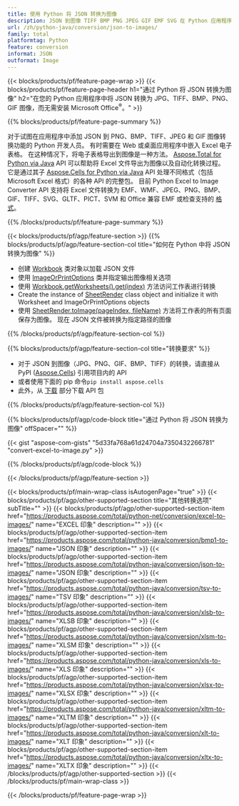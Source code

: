 ```yaml
---
title: 使用 Python 将 JSON 转换为图像
description: JSON 到图像 TIFF BMP PNG JPEG GIF EMF SVG 在 Python 应用程序中的转换，无需使用 Microsoft Excel 
url: /zh/python-java/conversion/json-to-images/
family: total
platformtag: Python
feature: conversion
informat: JSON
outformat: Image
---
```

{{< blocks/products/pf/feature-page-wrap >}}
{{< blocks/products/pf/feature-page-header h1="通过 Python 将 JSON 转换为图像" h2="在您的 Python 应用程序中将 JSON 转换为 JPG、TIFF、BMP、PNG、GIF 图像，而无需安装 Microsoft Office<sup>&reg;</sup>。" >}}

{{% blocks/products/pf/feature-page-summary %}}

对于试图在应用程序中添加 JSON 到 PNG、BMP、TIFF、JPEG 和 GIF 图像转换功能的 Python 开发人员。 有时需要在 Web 或桌面应用程序中嵌入 Excel 电子表格。 在这种情况下，将电子表格导出到图像是一种方法。 [Aspose.Total for Python via Java](https://products.aspose.com/total/python-java/) API 可以帮助将 Excel 文件导出为图像以及自动化转换过程。 它是通过其子 [Aspose.Cells for Python via Java](https://products.aspose.com/cells/python-java/) API 处理不同格式（包括 Microsoft Excel 格式）的各种 API 的完整包。 目前 Python Excel to Image Converter API 支持将 Excel 文件转换为 EMF、WMF、JPEG、PNG、BMP、GIF、TIFF、SVG、GLTF、PICT、SVM 和 Office 兼容 EMF 或检查支持的 [格式](https://docs.aspose.com/cells/python-java/supported-file-formats/)。 

{{% /blocks/products/pf/feature-page-summary %}}

{{< blocks/products/pf/agp/feature-section >}}
{{% blocks/products/pf/agp/feature-section-col title="如何在 Python 中将 JSON 转换为图像" %}}

- 创建 [Workbook](https://reference.aspose.com/cells/python-java/asposecells.api/Workbook) 类对象以加载 JSON 文件
- 使用 [ImageOrPrintOptions](https://reference.aspose.com/cells/python-java/asposecells.api/ImageOrPrintOptions) 类并指定输出图像相关选项
- 使用 [Workbook.getWorksheets().get(index)](https://reference.aspose.com//cells/python-java/asposecells.api/worksheetcollection#Item%20(int)) 方法访问工作表进行转换
- Create the instance of [SheetRender](https://reference.aspose.com/cells/python/asposecells.api/SheetRender) class object and initialize it with Worksheet and ImageOrPrintOptions objects
- 使用 [SheetRender.toImage(pageIndex, fileName)](https://reference.aspose.com//cells/python-java/asposecells.api/sheetrender#toImage(int,%20java.lang.String)) 方法将工作表的所有页面保存为图像。 现在 JSON 文件被转换为指定路径的图像

{{% /blocks/products/pf/agp/feature-section-col %}}

{{% blocks/products/pf/agp/feature-section-col title="转换要求" %}}

- 对于 JSON 到图像（JPG、PNG、GIF、BMP、TIFF）的转换，请直接从 PyPI ([Aspose.Cells](https://pypi.org/project/aspose-cells/)) 引用项目内的 API
- 或者使用下面的 pip 命令```pip install aspose.cells``` 
- 此外，从 [下载](https://downloads.aspose.com/cells/python-java) 部分下载 API 包 
 

{{% /blocks/products/pf/agp/feature-section-col %}}

{{% blocks/products/pf/agp/code-block title="通过 Python 将 JSON 转换为图像" offSpacer="" %}}

{{< gist "aspose-com-gists" "5d33fa768a61d24704a7350432266781" "convert-excel-to-image.py" >}}

{{% /blocks/products/pf/agp/code-block %}}

{{< /blocks/products/pf/agp/feature-section >}}

{{< blocks/products/pf/main-wrap-class isAutogenPage="true" >}}
{{< blocks/products/pf/agp/other-supported-section title="其他转换选项" subTitle="" >}}
{{< blocks/products/pf/agp/other-supported-section-item href="https://products.aspose.com/total/python-net/conversion/excel-to-images/" name="EXCEL 印象" description="" >}}
{{< blocks/products/pf/agp/other-supported-section-item href="https://products.aspose.com/total/python-java/conversion/bmp1-to-images/" name="JSON 印象" description="" >}}
{{< blocks/products/pf/agp/other-supported-section-item href="https://products.aspose.com/total/python-java/conversion/json-to-images/" name="JSON 印象" description="" >}}
{{< blocks/products/pf/agp/other-supported-section-item href="https://products.aspose.com/total/python-java/conversion/tsv-to-images/" name="TSV 印象" description="" >}}
{{< blocks/products/pf/agp/other-supported-section-item href="https://products.aspose.com/total/python-java/conversion/xlsb-to-images/" name="XLSB 印象" description="" >}}
{{< blocks/products/pf/agp/other-supported-section-item href="https://products.aspose.com/total/python-java/conversion/xlsm-to-images/" name="XLSM 印象" description="" >}}
{{< blocks/products/pf/agp/other-supported-section-item href="https://products.aspose.com/total/python-java/conversion/xls-to-images/" name="XLS 印象" description="" >}}
{{< blocks/products/pf/agp/other-supported-section-item href="https://products.aspose.com/total/python-java/conversion/xlsx-to-images/" name="XLSX 印象" description="" >}}
{{< blocks/products/pf/agp/other-supported-section-item href="https://products.aspose.com/total/python-java/conversion/xltm-to-images/" name="XLTM 印象" description="" >}}
{{< blocks/products/pf/agp/other-supported-section-item href="https://products.aspose.com/total/python-java/conversion/xlt-to-images/" name="XLT 印象" description="" >}}
{{< blocks/products/pf/agp/other-supported-section-item href="https://products.aspose.com/total/python-java/conversion/xltx-to-images/" name="XLTX 印象" description="" >}}
{{< /blocks/products/pf/agp/other-supported-section >}}
{{< /blocks/products/pf/main-wrap-class >}}

{{< /blocks/products/pf/feature-page-wrap >}}
